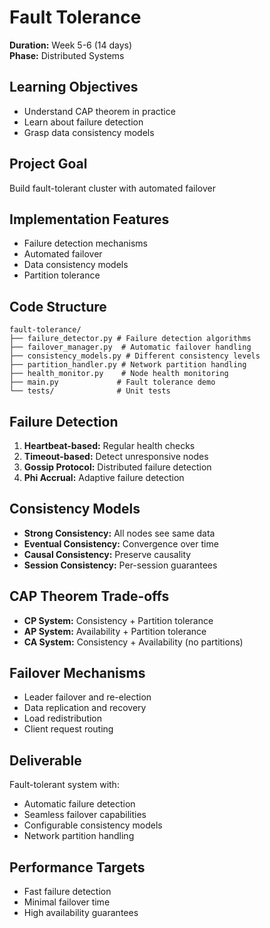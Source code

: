 # Fault Tolerance

**Duration:** Week 5-6 (14 days)  
**Phase:** Distributed Systems

## Learning Objectives
- Understand CAP theorem in practice
- Learn about failure detection
- Grasp data consistency models

## Project Goal
Build fault-tolerant cluster with automated failover

## Implementation Features
- Failure detection mechanisms
- Automated failover
- Data consistency models
- Partition tolerance

## Code Structure
```
fault-tolerance/
├── failure_detector.py # Failure detection algorithms
├── failover_manager.py  # Automatic failover handling
├── consistency_models.py # Different consistency levels
├── partition_handler.py # Network partition handling
├── health_monitor.py    # Node health monitoring
├── main.py             # Fault tolerance demo
└── tests/              # Unit tests
```

## Failure Detection
1. **Heartbeat-based:** Regular health checks
2. **Timeout-based:** Detect unresponsive nodes
3. **Gossip Protocol:** Distributed failure detection
4. **Phi Accrual:** Adaptive failure detection

## Consistency Models
- **Strong Consistency:** All nodes see same data
- **Eventual Consistency:** Convergence over time
- **Causal Consistency:** Preserve causality
- **Session Consistency:** Per-session guarantees

## CAP Theorem Trade-offs
- **CP System:** Consistency + Partition tolerance
- **AP System:** Availability + Partition tolerance
- **CA System:** Consistency + Availability (no partitions)

## Failover Mechanisms
- Leader failover and re-election
- Data replication and recovery
- Load redistribution
- Client request routing

## Deliverable
Fault-tolerant system with:
- Automatic failure detection
- Seamless failover capabilities
- Configurable consistency models
- Network partition handling

## Performance Targets
- Fast failure detection
- Minimal failover time
- High availability guarantees